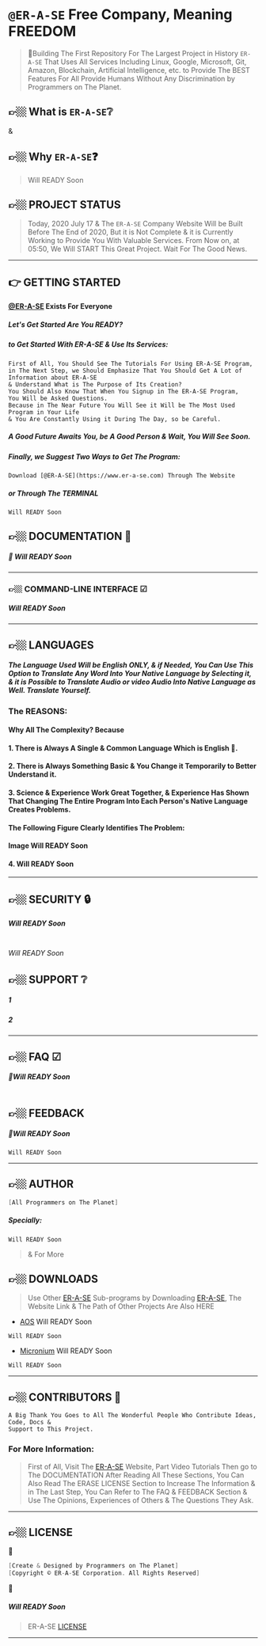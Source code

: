 # `@ER-A-SE` Free Company, Meaning FREEDOM
> 👑Building The First Repository For The Largest Project in History `ER-A-SE` That Uses All Services Including Linux, Google, Microsoft, Git, Amazon, Blockchain, Artificial Intelligence, etc. to Provide The BEST Features For All Provide Humans Without Any Discrimination by Programmers on The Planet.

## 👉🏼 What is `ER-A-SE`❔
&
## 👉🏼 Why     `ER-A-SE`❓
>  Will READY Soon

<!-- PROJECT STATUS -->
## 👉🏼 PROJECT STATUS
> Today, 2020 July 17 & The `ER-A-SE` Company Website Will be Built Before The End of 2020, But it is Not Complete & it is Currently Working to Provide You With Valuable Services. From Now on, at 05:50, We Will START This Great Project. Wait For The Good News.

---------------------------------------------------------------------------------------------------------------------------------------------------------------

<!-- GETTING STARTED -->
##  👉 GETTING STARTED
#### [@ER-A-SE](https://www.er-a-se.com) Exists For Everyone
##### Let's Get Started Are You READY?
##### to Get Started With ER-A-SE & Use Its Services:
```
First of All, You Should See The Tutorials For Using ER-A-SE Program,
in The Next Step, we Should Emphasize That You Should Get A Lot of Information about ER-A-SE
& Understand What is The Purpose of Its Creation?
You Should Also Know That When You Signup in The ER-A-SE Program,
You Will be Asked Questions.
Because in The Near Future You Will See it Will be The Most Used Program in Your Life
& You Are Constantly Using it During The Day, so be Careful.
```
##### A Good Future Awaits You, be A Good Person & Wait, You Will See Soon.
##### Finally, we Suggest Two Ways to Get The Program:
```
Download [@ER-A-SE](https://www.er-a-se.com) Through The Website
```
##### or Through The TERMINAL
```
Will READY Soon
```

<!-- DOCS -->
## 👉🏼 DOCUMENTATION 📘
##### 🧾 Will READY Soon



---------------------------------------------------------------------------------------------------------------------------------------------------------------

<!-- COMMAND-LINE INTERFACE -->
### 👉🏼 COMMAND-LINE INTERFACE ☑
##### Will READY Soon






---------------------------------------------------------------------------------------------------------------------------------------------------------------

<!-- LANGUAGES -->
## 👉🏼 LANGUAGES
##### The Language Used Will be English ONLY, & if Needed, You Can Use This Option to Translate Any Word Into Your Native Language by Selecting it, & it is Possible to Translate Audio or video Audio Into Native Language as Well. Translate Yourself.
### The REASONS:
#### Why All The Complexity? Because
#### 1. There is Always A Single & Common Language Which is English 💜.
#### 2. There is Always Something Basic & You Change it Temporarily to Better Understand it.
#### 3. Science & Experience Work Great Together, & Experience Has Shown That Changing The Entire Program Into Each Person's Native Language Creates Problems.
#### The Following Figure Clearly Identifies The Problem:
#### Image Will READY Soon
#### 4. Will READY Soon

---------------------------------------------------------------------------------------------------------------------------------------------------------------

<!-- SECURITY -->
## 👉🏼 SECURITY 🔒
##### Will READY Soon
```

```
> [](https://www.er-a-se.com/)
###### Will READY Soon

<!-- SUPPORT -->
## 👉🏼 SUPPORT ❔
##### 1
> [](https://www.er-a-se.com/)
##### 2
> [](https://www.er-a-se.com/)

---------------------------------------------------------------------------------------------------------------------------------------------------------------

<!-- FAQ -->
## 👉🏼 FAQ ☑
##### 📌Will READY Soon
> [](https://www.er-a-se.com/FAQ)
```

```

<!-- FEEDBACK -->
## 👉🏼 FEEDBACK
##### 📌Will READY Soon
> [](https://www.er-a-se.com/Feedback)
```
Will READY Soon
```

---------------------------------------------------------------------------------------------------------------------------------------------------------------

<!-- AUTHOR -->
## 👉🏼 AUTHOR
```cs
[All Programmers on The Planet]
```
##### Specially:
```
Will READY Soon
```
> & For More [](https://www.er-a-se.com/)

<!-- DOWNLOADS -->
## 👉🏼 DOWNLOADS
> Use Other [ER-A-SE](https://www.er-a-se.com) Sub-programs by Downloading [ER-A-SE](https://www.er-a-se.com), The Website Link & The Path of Other Projects Are Also HERE
* [AOS](https://www.aos.com)  Will READY Soon
```
Will READY Soon
```
* [Micronium](https://www.micronium.com)  Will READY Soon
```
Will READY Soon
```

---------------------------------------------------------------------------------------------------------------------------------------------------------------

<!-- CONTRIBUTORS -->
## 👉🏼 CONTRIBUTORS 💜
```
A Big Thank You Goes to All The Wonderful People Who Contribute Ideas, Code, Docs &
Support to This Project.
```

<!-- MORE INFORMATION -->
### For More Information:
  > First of All, Visit The [ER-A-SE](https://www.er-a-se.com) Website, Part Video Tutorials
  > Then go to The DOCUMENTATION
  > After Reading All These Sections, You Can Also Read The ERASE LICENSE Section to Increase The Information
  > & in The Last Step, You Can Refer to The FAQ & FEEDBACK Section & Use The Opinions, Experiences of Others & The Questions They Ask.

---------------------------------------------------------------------------------------------------------------------------------------------------------------

<!-- LICENSE -->
## 👉🏼 LICENSE
💜
```cs
[Create & Designed by Programmers on The Planet]
[Copyright © ER-A-SE Corporation. All Rights Reserved]
```
👑
##### Will READY Soon

> ER-A-SE [LICENSE](https://www.github.com/ali80official/ERASE/blob/master/LICENSE)
---------------------------------------------------------------------------------------------------------------------------------------------------------------
